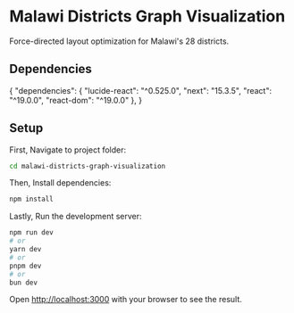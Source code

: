 # Malawi Districts Graph Visualization

Force-directed layout optimization for Malawi's 28 districts.

## Dependencies
{
 "dependencies": {
    "lucide-react": "^0.525.0",
    "next": "15.3.5",
    "react": "^19.0.0",
    "react-dom": "^19.0.0"
  }, 
}

## Setup

First, Navigate to project folder:
```bash
cd malawi-districts-graph-visualization
```

Then, Install dependencies:
```bash
npm install
```

Lastly, Run the development server:
```bash
npm run dev
# or
yarn dev
# or
pnpm dev
# or
bun dev
```

Open [http://localhost:3000](http://localhost:3000) with your browser to see the result.

